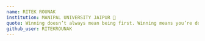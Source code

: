 ```yaml
---
name: RITEK ROUNAK
institution: MANIPAL UNIVERSITY JAIPUR 🚩
quote: Winning doesn’t always mean being first. Winning means you’re doing better than you’ve done before.
github_user: RITEKROUNAK
---
```


